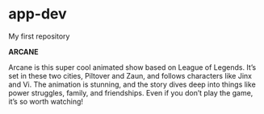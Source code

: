 # app-dev
My first repository

**ARCANE**

Arcane is this super cool animated show based on League of Legends. It’s set in these two cities, Piltover and Zaun, and follows characters like Jinx and Vi. The animation is stunning, and the story dives deep into things like power struggles, family, and friendships. Even if you don’t play the game, it’s so worth watching!
